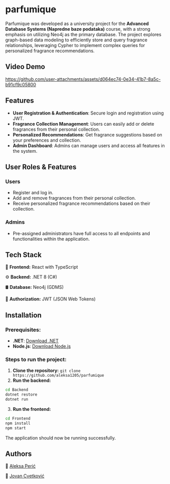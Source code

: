 # parfumique

Parfumique was developed as a university project for the **Advanced Database Systems (Napredne baze podataka)** course, with a strong emphasis on utilizing Neo4j as the primary database. The project explores graph-based data modeling to efficiently store and query fragrance relationships, leveraging Cypher to implement complex queries for personalized fragrance recommendations.

## Video Demo
https://github.com/user-attachments/assets/d064ec74-0e34-41b7-8a5c-b91cf9c05800

## Features

- **User Registration & Authentication**: Secure login and registration using JWT.
- **Fragrance Collection Management**: Users can easily add or delete fragrances from their personal collection.
- **Personalized Recommendations**: Get fragrance suggestions based on your preferences and collection.
- **Admin Dashboard**: Admins can manage users and access all features in the system.

## User Roles & Features

### Users

- Register and log in.
- Add and remove fragrances from their personal collection.
- Receive personalized fragrance recommendations based on their collection.

### Admins

- Pre-assigned administrators have full access to all endpoints and functionalities within the application.

## Tech Stack

🚀 **Frontend:** React with TypeScript

⚙️ **Backend:** .NET 8 (C#)

🛢 **Database:** Neo4j (GDMS)

🔐 **Authorization:** JWT (JSON Web Tokens)

## Installation

### Prerequisites:

- **.NET**: [Download .NET](https://dotnet.microsoft.com/en-us/download)
- **Node.js**: [Download Node.js](https://nodejs.org/en/download)

### Steps to run the project:

1. **Clone the repository:**
   `git clone https://github.com/aleksa1205/parfumique`
2. **Run the backend:**

```bash
cd Backend
dotnet restore
dotnet run
```

3. **Run the frontend:**

```bash
cd Frontend
npm install
npm start
```

The application should now be running successfully.

## Authors

👤 [Aleksa Perić](https://github.com/aleksa1205)

👤 [Jovan Cvetković](https://github.com/CJovan02)

